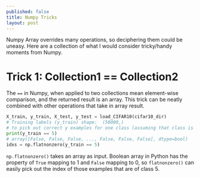 ```yaml
---
published: false
title: Numpy Tricks
layout: post
---
```




Numpy Array overrides many operations, so deciphering them could be uneasy. Here are a collection of what I would consider tricky/handy moments from Numpy.

# Trick 1: Collection1 == Collection2

The `==` in Numpy, when applied to two collections mean element-wise comparison, and the returned result is an array. This trick can be neatly combined with other operations that take in array result.

```python
X_train, y_train, X_test, y_test = load_CIFAR10(cifar10_dir)
# Training labels (y_train) shape:  (50000,)
# to pick out correct y examples for one class (assuming that class is indexed at 5)
print(y_train == 5)
# array([False, False, False, ..., False, False, False], dtype=bool)
idxs = np.flatnonzero(y_train == 5)
```

`np.flatnonzero()` takes an array as input. Boolean array in Python has the property of `True` mapping to 1 and `False` mapping to 0, so `flatnonzero()` can easily pick out the index of those examples that are of class 5.